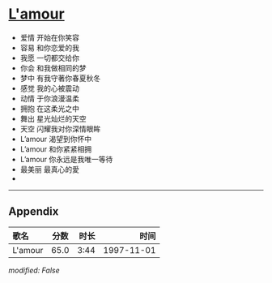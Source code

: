 # [L'amour](https://music.163.com/song?id=67824)

* 爱情 开始在你笑容
* 容易 和你恋爱的我
* 我愿 一切都交给你
* 你会 和我做相同的梦
* 梦中 有我守著你春夏秋冬
* 感觉 我的心被震动
* 动情 于你浪漫温柔
* 拥抱 在这柔光之中
* 舞出 星光灿烂的天空
* 天空 闪耀我对你深情眼眸
* L’amour 渴望到你怀中
* L’amour 和你紧紧相拥
* L’amour 你永远是我唯一等待
* 最美丽 最真心的愛
* 


---

## Appendix

|歌名|分数|时长|时间|
|:---|:---:|---:|---:|
|L'amour|65.0|3:44|1997-11-01

*modified: False*